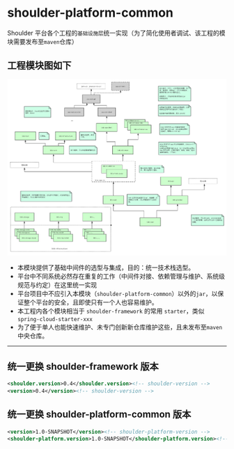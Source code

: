 # shoulder-platform-common

Shoulder 平台各个工程的`基础设施层`统一实现（为了简化使用者调试、该工程的模块需要发布至`maven`仓库）

## 工程模块图如下

![工程结构.png](../img/archetype/projectAndModule.png)


* 本模块提供了基础中间件的选型与集成，目的：统一技术栈选型。
* 平台中不同系统必然存在重复的工作（中间件对接、依赖管理与维护、系统级规范与约定）在这里统一实现
* 平台项目中不应引入本模块（`shoulder-platform-common`）以外的`jar`，以保证整个平台的安全，且即使只有一个人也容易维护。
* 本工程内各个模块相当于 `shoulder-framework` 的常用 `starter`，类似 `spring-cloud-starter-xxx`
* 为了便于单人也能快速维护、未专门创新新仓库维护这些，且未发布至`maven`中央仓库。

----

## 统一更换 shoulder-framework 版本
```xml
<shoulder.version>0.4</shoulder.version><!-- shoulder-version -->
<version>0.4</version><!-- shoulder-version -->
```

## 统一更换 shoulder-platform-common 版本
```xml
<version>1.0-SNAPSHOT</version><!-- shoulder-platform-version -->
<shoulder-platform.version>1.0-SNAPSHOT</shoulder-platform.version><!-- shoulder-platform-version -->
```